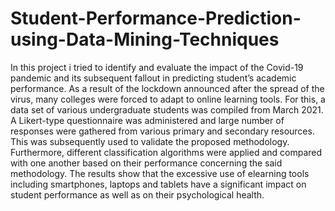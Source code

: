 # Student-Performance-Prediction-using-Data-Mining-Techniques
In this project i tried to identify and evaluate the impact of the Covid-19 pandemic and its subsequent fallout in predicting student’s academic performance.
As a result of the lockdown announced after the spread of the virus, many colleges were forced to adapt to online learning tools. For this, a data set of various undergraduate students was
compiled from March 2021. A Likert-type questionnaire was
administered and large number of responses were gathered from
various primary and secondary resources. This was subsequently
used to validate the proposed methodology. Furthermore, different
classification algorithms were applied and compared with
one another based on their performance concerning the said
methodology. The results show that the excessive use of elearning
tools including smartphones, laptops and tablets have
a significant impact on student performance as well as on their
psychological health.
